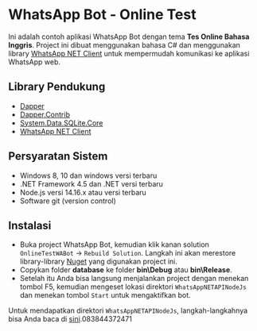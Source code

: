 # WhatsApp Bot - Online Test

Ini adalah contoh aplikasi WhatsApp Bot dengan tema **Tes Online Bahasa Inggris**. Project ini dibuat menggunakan bahasa C# dan menggunakan library [WhatsApp NET Client](http://wa-net.coding4ever.net/) untuk mempermudah komunikasi ke aplikasi WhatsApp web.

## Library Pendukung

* [Dapper](https://www.nuget.org/packages/Dapper/)
* [Dapper.Contrib](https://www.nuget.org/packages/Dapper.Contrib/)
* [System.Data.SQLite.Core](https://www.nuget.org/packages/System.Data.SQLite.Core/)
* [WhatsApp NET Client](https://www.nuget.org/packages/WhatsAppNETAPI)

## Persyaratan Sistem

* Windows 8, 10 dan windows versi terbaru
* .NET Framework 4.5 dan .NET versi terbaru
* Node.js versi 14.16.x atau versi terbaru
* Software git (version control)

## Instalasi

* Buka project WhatsApp Bot, kemudian klik kanan solution `OnlineTestWABot` -> `Rebuild Solution`. Langkah ini akan merestore library-library [Nuget](https://www.nuget.org/) yang digunakan project ini.
* Copykan folder **database** ke folder **bin\Debug** atau **bin\Release**.
* Setelah itu Anda bisa langsung menjalankan project dengan menekan tombol F5, kemudian mengeset lokasi direktori `WhatsAppNETAPINodeJs` dan menekan tombol `Start` untuk mengaktifkan bot.

Untuk mendapatkan direktori `WhatsAppNETAPINodeJs`, langkah-langkahnya bisa Anda baca di [sini](http://wa-net.coding4ever.net/).083844372471
